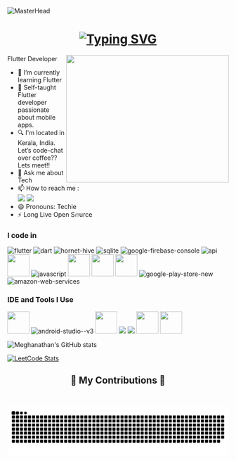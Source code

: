 ![MasterHead](https://media.licdn.com/dms/image/v2/C4D12AQGOb99Boc8ZFg/article-cover_image-shrink_720_1280/article-cover_image-shrink_720_1280/0/1626074730409?e=1742428800&v=beta&t=dUgQH4cIYK67Zug7o5yVO-5L21DanhOWTN3XMv6opNI)
<h1 align="center">
   <a href="https://git.io/typing-svg"><img src="https://readme-typing-svg.herokuapp.com?font=Fira+Code&weight=600&duration=3999&pause=1000&width=435&separator=%3C&lines=Hi+There!+%F0%9F%91%8B%3CI'm+Meghanathan+P+H!;" alt="Typing SVG" /></a>
</h1>

Flutter Developer
<img align="right" width="370" height="290" src="https://media.tenor.com/rePDfDWO3XoAAAAd/hacking.gif">                                              
- 🌱 I’m currently learning Flutter
- 🌟 Self-taught Flutter developer passionate about mobile apps.
- 🔍 I'm located in Kerala, India. Let’s code-chat over coffee?? Lets meet!!
- 💬 Ask me about Tech
- 📫 How to reach me :
<br /> [<img src="https://img.shields.io/badge/Twitter-1DA1F2?style=for-the-badge&logo=twitter&logoColor=white"/>](https://x.com/meghanathanph?t=kSYT9nlpEpt3RKtIjhChjQ&s=09) [<img src="https://img.shields.io/badge/LinkedIn-0077B5?style=for-the-badge&logo=linkedin&logoColor=white" />](https://www.linkedin.com/in/meghanathan-p-h)
- 😄 Pronouns: Techie
- ⚡ Long Live Open S🔥urce

### I code in
<img width="50" height="50" src="https://img.icons8.com/color/48/flutter.png" alt="flutter"/> <img width="50" height="50" src="https://img.icons8.com/color/48/dart.png" alt="dart"/> <img width="50" height="50" src="https://img.icons8.com/color/48/hornet-hive.png" alt="hornet-hive"/> <img width="50" height="50" src="https://img.icons8.com/ios/50/sqlite.png" alt="sqlite"/> <img width="50" height="50" src="https://img.icons8.com/color/48/google-firebase-console.png" alt="google-firebase-console"/> <img width="50" height="50" src="https://img.icons8.com/color/48/api.png" alt="api"/>
<img height="50" width="50" src="https://img.icons8.com/color/48/000000/c-programming.png" /> <img width="48" height="48" src="https://img.icons8.com/fluency/48/javascript.png" alt="javascript"/> <img height="50" width="50" src="https://img.icons8.com/color/48/000000/html-5.png" /> <img height="50" width="50" src="https://img.icons8.com/color/48/000000/css3.png" /> <img height="50" width="50" src="https://img.icons8.com/color/48/000000/bootstrap.png" /> <img width="50" height="50" src="https://img.icons8.com/fluency/48/google-play-store-new.png" alt="google-play-store-new"/> <img width="50" height="50" src="https://img.icons8.com/color/48/amazon-web-services.png" alt="amazon-web-services"/>


### IDE and Tools I Use
<img height="50" width="50" src="https://img.icons8.com/color/48/000000/visual-studio-code-2019.png"/> <img width="50" height="50" src="https://img.icons8.com/color/48/android-studio--v3.png" alt="android-studio--v3"/> <img height="50" width="50" src="https://img.icons8.com/color/50/000000/git.png"/> <img height="50" src="https://img.icons8.com/officel/480/null/java-eclipse.png"/> <img height="50" src="https://img.icons8.com/color/480/null/notion--v1.png" /> <img height="50" width="50" src="https://img.icons8.com/doodle/48/000000/adobe-photoshop.png"/> <img height="50" width="50" src="https://img.icons8.com/color/48/000000/figma--v1.png"/>

![Meghanathan's GitHub stats](https://github-readme-stats.vercel.app/api?username=Meghanathan-P-H&theme=dark&show_icons=true&&hide=issues,contribs)

[![LeetCode Stats](https://leetcard.jacoblin.cool/meghanathanph?theme=light&font=Cutive%20Mono)](https://leetcode.com/meghanathanph)

<div align="center">
  <h2>🐍 My Contributions 🐍</h2>
  <br>
   
  ![snake gif](https://github.com/Meghanathan-P-H/Meghanathan-P-H/blob/output/github-snake-dark.svg)
  <br/><br/><br/>
</div>
